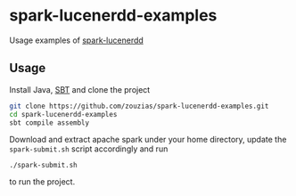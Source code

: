 # spark-lucenerdd-examples

Usage examples of [spark-lucenerdd](https://github.com/zouzias/spark-lucenerdd)

## Usage

Install Java, [SBT](http://www.scala-sbt.org) and clone the project

```bash
git clone https://github.com/zouzias/spark-lucenerdd-examples.git
cd spark-lucenerdd-examples
sbt compile assembly
```

Download and extract apache spark under your home directory, update the `spark-submit.sh` script accordingly and run

```
./spark-submit.sh
```

to run the project.
